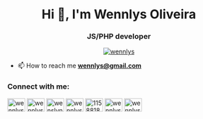 <h1 align="center">Hi 👋, I'm Wennlys Oliveira</h1>
<h3 align="center">JS/PHP developer</h3>

<p align="center"> <a href="https://github.com/ryo-ma/github-profile-trophy"><img src="https://github-profile-trophy.vercel.app/?username=wennlys" alt="wennlys" /></a> </p>

- 📫 How to reach me **wennlys@gmail.com**

<h3 align="left">Connect with me:</h3>
<p align="left">
<a href="https://codepen.io/wennlys" target="blank"><img align="center" src="https://cdn.jsdelivr.net/npm/simple-icons@3.0.1/icons/codepen.svg" alt="wennlys" height="30" width="40" /></a>
<a href="https://dev.to/wennlys" target="blank"><img align="center" src="https://cdn.jsdelivr.net/npm/simple-icons@3.0.1/icons/dev-dot-to.svg" alt="wennlys" height="30" width="40" /></a>
<a href="https://twitter.com/wenslynsey" target="blank"><img align="center" src="https://cdn.jsdelivr.net/npm/simple-icons@3.0.1/icons/twitter.svg" alt="wenslynsey" height="30" width="40" /></a>
<a href="https://linkedin.com/in/wennlys" target="blank"><img align="center" src="https://cdn.jsdelivr.net/npm/simple-icons@3.0.1/icons/linkedin.svg" alt="wennlys" height="30" width="40" /></a>
<a href="https://stackoverflow.com/users/11588187" target="blank"><img align="center" src="https://cdn.jsdelivr.net/npm/simple-icons@3.0.1/icons/stackoverflow.svg" alt="11588187" height="30" width="40" /></a>
<a href="https://codesandbox.com/wennlys" target="blank"><img align="center" src="https://cdn.jsdelivr.net/npm/simple-icons@3.0.1/icons/codesandbox.svg" alt="wennlys" height="30" width="40" /></a>
<a href="https://instagram.com/wennlys" target="blank"><img align="center" src="https://cdn.jsdelivr.net/npm/simple-icons@3.0.1/icons/instagram.svg" alt="wennlys" height="30" width="40" /></a>
</p>
